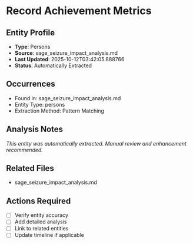 # Record Achievement Metrics

## Entity Profile
- **Type**: Persons
- **Source**: sage_seizure_impact_analysis.md
- **Last Updated**: 2025-10-12T03:42:05.888766
- **Status**: Automatically Extracted

## Occurrences
- Found in: sage_seizure_impact_analysis.md
- Entity Type: persons
- Extraction Method: Pattern Matching

## Analysis Notes
*This entity was automatically extracted. Manual review and enhancement recommended.*

## Related Files
- sage_seizure_impact_analysis.md

## Actions Required
- [ ] Verify entity accuracy
- [ ] Add detailed analysis
- [ ] Link to related entities
- [ ] Update timeline if applicable
